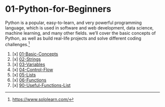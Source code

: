 # 01-Python-for-Beginners

Python is a popular, easy-to-learn, and very powerful programming language, which is used in software and web development, data science, machine learning, and many other fields. we’ll cover the basic concepts of Python, as well as build real-life projects and solve different coding challenges.[^1]

01. [x] [01-Basic-Concepts](01-Basic-Concepts)
02. [x] [02-Strings](02-Strings)
03. [x] [03-Variables](03-Variables)
04. [x] [04-Control-Flow](04-Control-Flow)
05. [x] [05-Lists](05-Lists)
06. [x] [06-Functions](06-Functions)
90. [x] [90-Useful-Functions-List](90-Useful-Functions-List)



[^1]: https://www.sololearn.com/